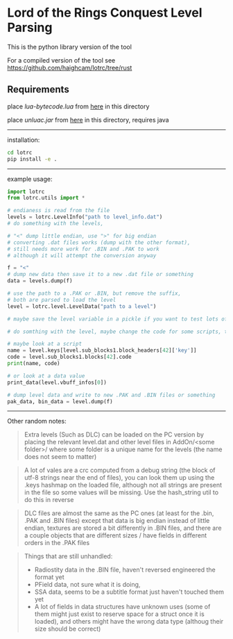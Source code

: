 
# Lord of the Rings Conquest Level Parsing

This is the python library version of the tool

For a compiled version of the tool see https://github.com/haighcam/lotrc/tree/rust

## Requirements

place _lua-bytecode.lua_ from [here](https://github.com/lua-bytecode/lua-bytecode.github.io) in this directory

place _unluac.jar_ from [here](https://sourceforge.net/projects/unluac/) in this directory, requires java

---
installation:

``` bash
cd lotrc
pip install -e .
```

---
example usage:
``` python
import lotrc
from lotrc.utils import *

# endianess is read from the file
levels = lotrc.LevelInfo("path to level_info.dat")
# do something with the levels, 

# "<" dump little endian, use ">" for big endian 
# converting .dat files works (dump with the other format), 
# still needs more work for .BIN and .PAK to work 
# although it will attempt the conversion anyway

f = "<" 
# dump new data then save it to a new .dat file or something
data = levels.dump(f)

# use the path to a .PAK or .BIN, but remove the suffix, 
# both are parsed to load the level
level = lotrc.level.LevelData("path to a level")

# maybe save the level variable in a pickle if you want to test lots of changes since it takes a bit to parse the level

# do somthing with the level, maybe change the code for some scripts, they will get recompiled and packed

# maybe look at a script
name = level.keys[level.sub_blocks1.block_headers[42]['key']]
code = level.sub_blocks1.blocks[42].code
print(name, code)

# or look at a data value
print_data(level.vbuff_infos[0])

# dump level data and write to new .PAK and .BIN files or something
pak_data, bin_data = level.dump(f)
```


---
Other random notes:

> Extra levels (Such as DLC) can be loaded on the PC version by placing the relevant level.dat and other level files in AddOn/\<some folder\>/ where some folder is a unique name for the levels (the name does not seem to matter)

> A lot of vales are a crc computed from a debug string (the block of utf-8 strings near the end of files), you can look them up using the .keys hashmap on the loaded file, although not all strings are present in the file so some values will be missing. Use the hash_string util to do this in reverse

> DLC files are almost the same as the PC ones (at least for the .bin, .PAK and .BIN files) except that data is big endian instead of little endian, textures are stored a bit differently in .BIN files, and there are a couple objects that are different sizes / have fields in different orders in the .PAK files

> Things that are still unhandled:
> - Radiostity data in the .BIN file, haven't reversed engineered the format yet
> - PField data, not sure what it is doing,
> - SSA data, seems to be a subtitle format just haven't touched them yet
> - A lot of fields in data structures have unknown uses (some of them might just exist to reserve space for a struct once it is loaded), and others might have the wrong data type (althoug their size should be correct)